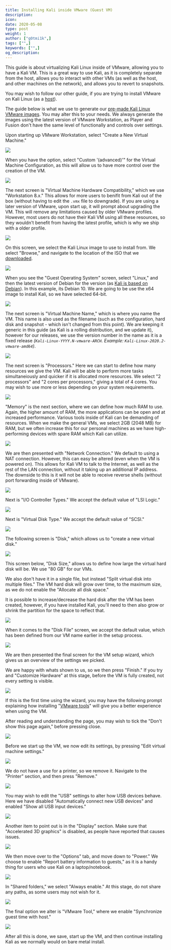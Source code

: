 ```yaml
---
title: Installing Kali inside VMware (Guest VM)
description:
icon:
date: 2020-05-08
type: post
weight: 1
author: ["g0tmi1k",]
tags: ["",]
keywords: ["",]
og_description:
---
```


This guide is about virtualizing Kali Linux inside of VMware, allowing you to have a Kali VM. This is a great way to use Kali, as it is completely separate from the host, allows you to interact with other VMs (as well as the host, and other machines on the network), and allows you to revert to snapshots.

You may wish to follow our other guide, if you are trying to install VMware on Kali Linux (as a [host](/docs/virtualization/install-vmware-workstation-player-kali-host/)).

The guide below is what we use to generate our [pre-made Kali Linux VMware images](https://www.offensive-security.com/kali-linux-vm-vmware-virtualbox-image-download/). You may alter this to your needs. We always generate the images using the latest version of VMware Workstation, as Player and Fusion don't have the same level of functionally and controls over settings.

Upon starting up VMware Workstation, select "Create a New Virtual Machine."

![](vm-01.png)

When you have the option, select "Custom '(advanced)'" for the Virtual Machine Configuration, as this will allow us to have more control over the creation of the VM.

![](vm-02.png)

The next screen is "Virtual Machine Hardware Compatibility," which we use "Workstation 8.x." This allows for more users to benifit from Kali out of the box (without having to edit the `.vmx` file to downgrade). If you are using a later version of VMware, upon start up, it will prompt about upgrading the VM. This will remove any limitations caused by older VMware profiles. However, most users do not have their Kali VM using all these resources, so they wouldn't benefit from having the latest profile, which is why we ship with a older profile.

![](vm-03.png)

On this screen, we select the Kali Linux image to use to install from. We select "Browse," and navigate to the location of the ISO that we [downloaded](https://www.kali.org/downloads/).

![](vm-04.png)

When you see the "Guest Operating System" screen, select "Linux," and then the latest version of Debian for the version (as [Kali is based on Debian](/docs/policy/kali-linux-relationship-with-debian/)). In this example, its Debian 10. We are going to be use the x64 image to install Kali, so we have selected 64-bit.

![](vm-05.png)

The next screen is "Virtual Machine Name," which is where you name the VM. This name is also used as the filename (such as the configuration, hard disk and snapshot - which isn't changed from this point). We are keeping it generic in this guide (as Kali is a rolling distribution, and we update it), however for our releases, we use the version number in the name as it is a fixed release _(`Kali-Linux-YYYY.N-vmware-ARCH`. Example: `Kali-Linux-2020.2-vmware-amd64`)_.

![](vm-06.png)

The next screen is "Processors." Here we can start to define how many resources we give the VM. Kali will be able to perform more tasks simultaneiously and quicker if it is allocated more resources. We select "2 processors" and "2 cores per processors," giving a total of 4 cores. You may wish to use more or less depending on your system requirements.

![](vm-07.png)

"Memory" is the next section, where we can define how much RAM to use. Again, the higher amount of RAM, the more applications can be open and at increased performance. Various tools inside of Kali can be demanding of resources. When we make the general VMs, we select 2GB (2048 MB) for RAM, but we often increase this for our personal machines as we have high-performing devices with spare RAM which Kali can utilize.

![](vm-08.png)

We are then presented with "Network Connection." We default to using a NAT connection. However, this can easy be altered (even when the VM is powered on). This allows for Kali VM to talk to the Internet, as well as the rest of the LAN connection, without it taking up an additional IP address. The downside to this is it will not be able to receive reverse shells (without port forwarding inside of VMware).

![](vm-09.png)

Next is "I/O Controller Types." We accept the default value of "LSI Logic."

![](vm-10.png)

Next is "Virtual Disk Type." We accept the default value of "SCSI."

![](vm-11.png)

The following screen is "Disk," which allows us to "create a new virtual disk."

![](vm-12.png)

This screen below, "Disk Size," allows us to define how large the virtual hard disk will be. We use "80 GB" for our VMs.

We also don't have it in a single file, but instead "Split virtual disk into multiple files." The VM hard disk will grow over time, to the maximum size, as we do not enable the "Allocate all disk space."

It is possible to increase/decrease the hard disk after the VM has been created, however, if you have installed Kali, you'll need to then also grow or shrink the partition for the space to reflect that.

![](vm-13.png)

When it comes to the "Disk File" screen, we accept the default value, which has been defined from our VM name earlier in the setup process.

![](vm-14.png)

We are then presented the final screen for the VM setup wizard, which gives us an overview of the settings we picked.

We are happy with whats shown to us, so we then press "Finish." If you try and "Customize Hardware" at this stage, before the VM is fully created, not every setting is visible.

![](vm-15.png)

If this is the first time using the wizard, you may have the following prompt explaining how installing "[VMware tools](/docs/virtualization/install-vmware-tools-kali-guest/)" will give you a better experience when using the VM.

After reading and understanding the page, you may wish to tick the "Don't show this page again," before pressing close.

![](vm-16.png)

Before we start up the VM, we now edit its settings, by pressing "Edit virtual machine settings."

![](vm-17.png)

We do not have a use for a printer, so we remove it. Navigate to the "Printer" section, and then press "Remove."

![](vm-18.png)

You may wish to edit the "USB" settings to alter how USB devices behave. Here we have disabled "Automatically connect new USB devices" and enabled "Show all USB input devices."

![](vm-usb.png)

Another item to point out is in the "Display" section. Make sure that "Accelerated 3D graphics" is disabled, as people have reported that causes issues.

![](vm-gpu.png)

We then move over to the "Options" tab, and move down to "Power." We choose to enable "Report battery information to guests," as it is a handy thing for users who use Kali on a laptop/notebook.

![](vm-19.png)

In "Shared folders," we select "Always enable." At this stage, do not share any paths, as some users may not wish for it.

![](vm-20.png)

The final option we alter is "VMware Tool," where we enable "Synchronize guest time with host."

![](vm-21.png)

After all this is done, we save, start up the VM, and then continue installing Kali as we normally would on bare metal install.
